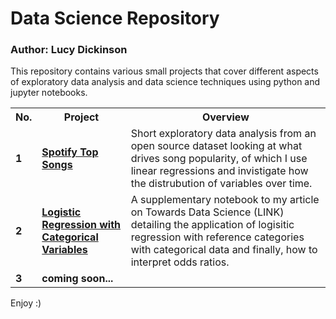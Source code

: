 <h1>Data Science Repository</h1>
<h3>Author: Lucy Dickinson</h3>

This repository contains various small projects that cover different aspects of exploratory data analysis and data science techniques using python and jupyter notebooks.

<table>
  <tr>
    <th>No.</th>
    <th>Project</th>
    <th>Overview</th>
  </tr>
  <tr>
    <td><strong>1</strong></td>
    <td><strong><a href="https://github.com/lucydickinson/datascience/tree/main/Spotify%20Top%20Songs%20EDA">Spotify Top Songs</a></strong></td>
    <td>Short exploratory data analysis from an open source dataset looking at what drives song popularity, of which I use linear regressions and invistigate how the distrubution of variables over time.</td>
  </tr>
  <tr>
    <td><strong>2</strong></td>
    <td><strong><a href="https://github.com/lucydickinson/datascience/tree/main/Logistic%20regression%20with%20categorical%20variables">Logistic Regression with Categorical Variables</a></strong></td>
    <td>A supplementary notebook to my article on Towards Data Science (LINK) detailing the application of logisitic regression with reference categories with categorical data and finally, how to interpret odds ratios.</td>
  </tr>
    <tr>
    <td><strong>3</strong></td>
    <td><strong>coming soon...</td>
    <td></td>
  </tr>
</table>

Enjoy :)

